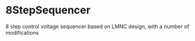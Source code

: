 # 8StepSequencer
8 step control voltage sequencer based on LMNC design, with a number of modifications
